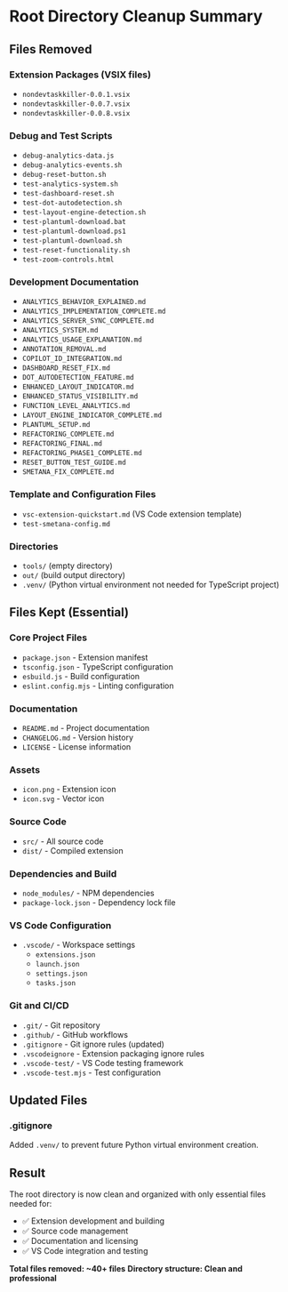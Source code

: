 # Root Directory Cleanup Summary

## Files Removed

### Extension Packages (VSIX files)
- `nondevtaskkiller-0.0.1.vsix`
- `nondevtaskkiller-0.0.7.vsix` 
- `nondevtaskkiller-0.0.8.vsix`

### Debug and Test Scripts
- `debug-analytics-data.js`
- `debug-analytics-events.sh`
- `debug-reset-button.sh`
- `test-analytics-system.sh`
- `test-dashboard-reset.sh`
- `test-dot-autodetection.sh`
- `test-layout-engine-detection.sh`
- `test-plantuml-download.bat`
- `test-plantuml-download.ps1`
- `test-plantuml-download.sh`
- `test-reset-functionality.sh`
- `test-zoom-controls.html`

### Development Documentation
- `ANALYTICS_BEHAVIOR_EXPLAINED.md`
- `ANALYTICS_IMPLEMENTATION_COMPLETE.md`
- `ANALYTICS_SERVER_SYNC_COMPLETE.md`
- `ANALYTICS_SYSTEM.md`
- `ANALYTICS_USAGE_EXPLANATION.md`
- `ANNOTATION_REMOVAL.md`
- `COPILOT_ID_INTEGRATION.md`
- `DASHBOARD_RESET_FIX.md`
- `DOT_AUTODETECTION_FEATURE.md`
- `ENHANCED_LAYOUT_INDICATOR.md`
- `ENHANCED_STATUS_VISIBILITY.md`
- `FUNCTION_LEVEL_ANALYTICS.md`
- `LAYOUT_ENGINE_INDICATOR_COMPLETE.md`
- `PLANTUML_SETUP.md`
- `REFACTORING_COMPLETE.md`
- `REFACTORING_FINAL.md`
- `REFACTORING_PHASE1_COMPLETE.md`
- `RESET_BUTTON_TEST_GUIDE.md`
- `SMETANA_FIX_COMPLETE.md`

### Template and Configuration Files
- `vsc-extension-quickstart.md` (VS Code extension template)
- `test-smetana-config.md`

### Directories
- `tools/` (empty directory)
- `out/` (build output directory)
- `.venv/` (Python virtual environment not needed for TypeScript project)

## Files Kept (Essential)

### Core Project Files
- `package.json` - Extension manifest
- `tsconfig.json` - TypeScript configuration
- `esbuild.js` - Build configuration
- `eslint.config.mjs` - Linting configuration

### Documentation
- `README.md` - Project documentation
- `CHANGELOG.md` - Version history
- `LICENSE` - License information

### Assets
- `icon.png` - Extension icon
- `icon.svg` - Vector icon

### Source Code
- `src/` - All source code
- `dist/` - Compiled extension

### Dependencies and Build
- `node_modules/` - NPM dependencies
- `package-lock.json` - Dependency lock file

### VS Code Configuration
- `.vscode/` - Workspace settings
  - `extensions.json`
  - `launch.json`
  - `settings.json`
  - `tasks.json`

### Git and CI/CD
- `.git/` - Git repository
- `.github/` - GitHub workflows
- `.gitignore` - Git ignore rules (updated)
- `.vscodeignore` - Extension packaging ignore rules
- `.vscode-test/` - VS Code testing framework
- `.vscode-test.mjs` - Test configuration

## Updated Files

### .gitignore
Added `.venv/` to prevent future Python virtual environment creation.

## Result
The root directory is now clean and organized with only essential files needed for:
- ✅ Extension development and building
- ✅ Source code management
- ✅ Documentation and licensing
- ✅ VS Code integration and testing

**Total files removed: ~40+ files**
**Directory structure: Clean and professional**
